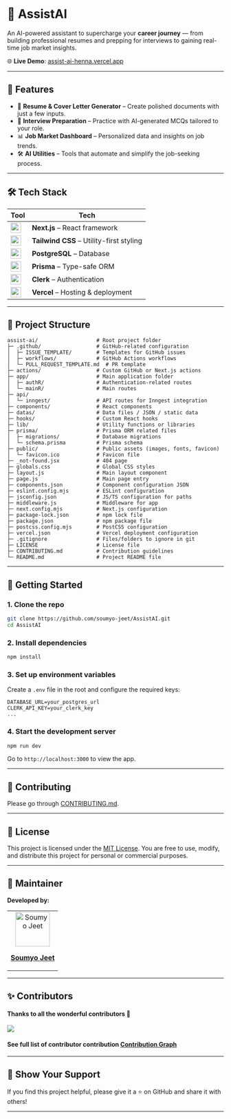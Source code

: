 
# 🤖 AssistAI

An AI-powered assistant to supercharge your **career journey** — from building professional resumes and prepping for interviews to gaining real-time job market insights.

🌐 **Live Demo**: [assist-ai-henna.vercel.app](https://assist-ai-henna.vercel.app)

---

## 🚧 Features

- 📝 **Resume & Cover Letter Generator** – Create polished documents with just a few inputs.
- 💼 **Interview Preparation** – Practice with AI-generated MCQs tailored to your role.
- 📊 **Job Market Dashboard** – Personalized data and insights on job trends.
- 🛠 **AI Utilities** – Tools that automate and simplify the job-seeking process.

---

## 🛠 Tech Stack

| Tool | Tech |
|------|------|
| <img src="https://cdn.jsdelivr.net/gh/devicons/devicon/icons/nextjs/nextjs-original.svg" width="24" /> | **Next.js** – React framework |
| <img src="https://cdn.jsdelivr.net/gh/devicons/devicon/icons/tailwindcss/tailwindcss-plain.svg" width="24" /> | **Tailwind CSS** – Utility-first styling |
| <img src="https://cdn.jsdelivr.net/gh/devicons/devicon/icons/postgresql/postgresql-original.svg" width="24" /> | **PostgreSQL** – Database |
| <img src="https://cdn.jsdelivr.net/gh/devicons/devicon/icons/prisma/prisma-original.svg" width="24" /> | **Prisma** – Type-safe ORM |
| <img src="https://avatars.githubusercontent.com/u/928394?s=200&v=4" width="24" /> | **Clerk** – Authentication |
| <img src="https://cdn.jsdelivr.net/gh/devicons/devicon/icons/vercel/vercel-original.svg" width="24" /> | **Vercel** – Hosting & deployment |

---

## 📁 Project Structure

```plaintext
assist-ai/                   # Root project folder
├─ .github/                  # GitHub-related configuration
│  ├─ ISSUE_TEMPLATE/        # Templates for GitHub issues
│  ├─ workflows/             # GitHub Actions workflows
│  └─ PULL_REQUEST_TEMPLATE.md  # PR template
├─ actions/                  # Custom GitHub or Next.js actions
├─ app/                      # Main application folder
│  ├─ authR/                 # Authentication-related routes
│  └─ mainR/                 # Main routes
├─ api/                      
│  └─ inngest/               # API routes for Inngest integration
├─ components/               # React components
├─ datas/                    # Data files / JSON / static data
├─ hooks/                    # Custom React hooks
├─ lib/                      # Utility functions or libraries
├─ prisma/                   # Prisma ORM related files
│  ├─ migrations/            # Database migrations
│  └─ schema.prisma          # Prisma schema
├─ public/                   # Public assets (images, fonts, favicon)
│  └─ favicon.ico            # Favicon file
├─ _not-found.jsx            # 404 page
├─ globals.css               # Global CSS styles
├─ layout.js                 # Main layout component
├─ page.js                   # Main page entry
├─ components.json           # Component configuration JSON
├─ eslint.config.mjs         # ESLint configuration
├─ jsconfig.json             # JS/TS configuration for paths
├─ middleware.js             # Middleware for app
├─ next.config.mjs           # Next.js configuration
├─ package-lock.json         # npm lock file
├─ package.json              # npm package file
├─ postcss.config.mjs        # PostCSS configuration
├─ vercel.json               # Vercel deployment configuration
├─ .gitignore                # Files/folders to ignore in git
├─ LICENSE                   # License file
├─ CONTRIBUTING.md           # Contribution guidelines
└─ README.md                 # Project README file

````

---

## 🚀 Getting Started

### 1. Clone the repo

```bash
git clone https://github.com/soumyo-jeet/AssistAI.git
cd AssistAI
````

### 2. Install dependencies

```bash
npm install
```

### 3. Set up environment variables

Create a `.env` file in the root and configure the required keys:

```env
DATABASE_URL=your_postgres_url
CLERK_API_KEY=your_clerk_key
...
```

### 4. Start the development server

```bash
npm run dev
```

Go to `http://localhost:3000` to view the app.

---

## 👥 Contributing
Please go through [CONTRIBUTING.md](./CONTRIBUTING.md).

---

## 📜 License

This project is licensed under the [MIT License](./LICENSE).
You are free to use, modify, and distribute this project for personal or commercial purposes.

---

## 👤 Maintainer

**Developed by:**
<table>
  <tr>
    <td align="center">
      <a href="https://github.com/soumyo-jeet">
        <img src="https://avatars.githubusercontent.com/u/181663403?s=400&u=edf6cd127172b4ab44b923ce66203cee26917073&v=4" width="80;" alt="Soumyo Jeet"/>
        <br />
        <p><b>Soumyo Jeet</b></p>
      </a>
    </td>
</table>

---


## ✨ Contributors

#### Thanks to all the wonderful contributors 💖

<a href="https://github.com/soumyo-jeet/assist-ai/graphs/contributors">
  <img src="https://contrib.rocks/image?repo=soumyo-jeet/assist-ai" />
</a>

#### See full list of contributor contribution [Contribution Graph](https://github.com/soumyo-jeet/assist-ai/graphs/contributors)  

---

## 🌟 Show Your Support

If you find this project helpful, please give it a ⭐ on GitHub and share it with others!

---
